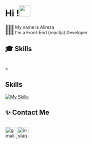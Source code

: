 <h1 align="left">Hi !<img src="https://media.giphy.com/media/hvRJCLFzcasrR4ia7z/giphy.gif" width="35"></h1>

<p align="left">
  🧔🏻‍♂️ My name is Alireza <br>
  👨🏻‍💻 I'm a Front-End (reactjs) Developer
</p>

###
<h2 align="left">🎓 Skills</h2>
<br/>
<div align="left">
> <h2>Skills</h2>

[![My Skills](https://skillicons.dev/icons?i=html,css,js,react,redux,bootstrap,git,github)](https://skillicons.dev)

</div>


###
<h2 align="left"> ✨ Contact Me</h2>
<br/>
<div align="left">
  <a href="mailto:alirezamohammadkhani2@gmail.com" target="_blank">
    <img src="https://img.icons8.com/doodle/40/000000/gmail--v2.png" height="35" alt="gmail logo"  />
  </a>
  <a href="https://www.linkedin.com/in/alireza-mohammadkhani-41a526203/" target="_blank">
    <img src="https://img.icons8.com/doodle/40/000000/linkedin--v2.png" height="35" alt="instagram logo"  />
  </a>
</div>
